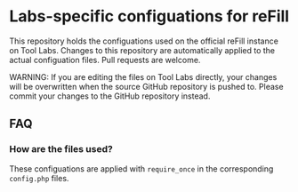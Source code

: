# Labs-specific configuations for reFill
This repository holds the configuations used on the official reFill instance on Tool Labs. Changes to this repository are automatically applied to the actual configuation files. Pull requests are welcome.

WARNING: If you are editing the files on Tool Labs directly, your changes will be overwritten when the source GitHub repository is pushed to. Please commit your changes to the GitHub repository instead.

## FAQ
### How are the files used?
These configuations are applied with `require_once` in the corresponding `config.php` files.
